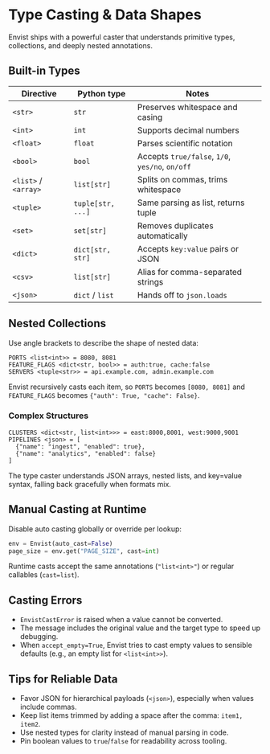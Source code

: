 # Type Casting & Data Shapes

Envist ships with a powerful caster that understands primitive types, collections, and deeply nested annotations.

## Built-in Types

| Directive | Python type | Notes |
|-----------|-------------|-------|
| `<str>` | `str` | Preserves whitespace and casing |
| `<int>` | `int` | Supports decimal numbers |
| `<float>` | `float` | Parses scientific notation |
| `<bool>` | `bool` | Accepts `true/false`, `1/0`, `yes/no`, `on/off` |
| `<list>` / `<array>` | `list[str]` | Splits on commas, trims whitespace |
| `<tuple>` | `tuple[str, ...]` | Same parsing as list, returns tuple |
| `<set>` | `set[str]` | Removes duplicates automatically |
| `<dict>` | `dict[str, str]` | Accepts `key:value` pairs or JSON |
| `<csv>` | `list[str]` | Alias for comma-separated strings |
| `<json>` | `dict` / `list` | Hands off to `json.loads` |

## Nested Collections

Use angle brackets to describe the shape of nested data:

```env
PORTS <list<int>> = 8080, 8081
FEATURE_FLAGS <dict<str, bool>> = auth:true, cache:false
SERVERS <tuple<str>> = api.example.com, admin.example.com
```

Envist recursively casts each item, so `PORTS` becomes `[8080, 8081]` and `FEATURE_FLAGS` becomes `{"auth": True, "cache": False}`.

### Complex Structures

```env
CLUSTERS <dict<str, list<int>>> = east:8000,8001, west:9000,9001
PIPELINES <json> = [
  {"name": "ingest", "enabled": true},
  {"name": "analytics", "enabled": false}
]
```

The type caster understands JSON arrays, nested lists, and key=value syntax, falling back gracefully when formats mix.

## Manual Casting at Runtime

Disable auto casting globally or override per lookup:

```python
env = Envist(auto_cast=False)
page_size = env.get("PAGE_SIZE", cast=int)
```

Runtime casts accept the same annotations (`"list<int>"`) or regular callables (`cast=list`).

## Casting Errors

- `EnvistCastError` is raised when a value cannot be converted.
- The message includes the original value and the target type to speed up debugging.
- When `accept_empty=True`, Envist tries to cast empty values to sensible defaults (e.g., an empty list for `<list<int>>`).

## Tips for Reliable Data

- Favor JSON for hierarchical payloads (`<json>`), especially when values include commas.
- Keep list items trimmed by adding a space after the comma: `item1, item2`.
- Use nested types for clarity instead of manual parsing in code.
- Pin boolean values to `true`/`false` for readability across tooling.
